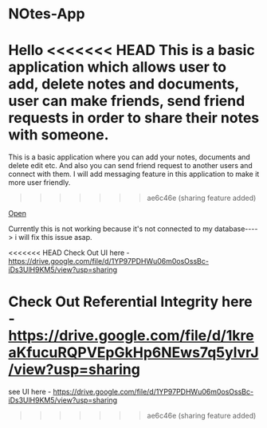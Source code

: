 # NOtes-App

Hello
<<<<<<< HEAD
This is a basic application which allows user to add, delete notes and documents, user can make friends, send friend requests in order to share their notes with someone.
=======
This is a basic application where you can add your notes, documents and delete edit etc. And also you can send friend request to another users and connect with them.
I will add messaging feature in this application to make it more user friendly.
>>>>>>> ae6c46e (sharing feature added)


<a href="https://note--plus.herokuapp.com/">Open</a>

Currently this is not working because it's not connected to my database----> i will fix this issue asap.


<<<<<<< HEAD
Check Out UI here - https://drive.google.com/file/d/1YP97PDHWu06m0osOssBc-iDs3UlH9KM5/view?usp=sharing

Check Out Referential Integrity here - https://drive.google.com/file/d/1kreaKfucuRQPVEpGkHp6NEws7q5ylvrJ/view?usp=sharing
=======
see UI here - https://drive.google.com/file/d/1YP97PDHWu06m0osOssBc-iDs3UlH9KM5/view?usp=sharing
>>>>>>> ae6c46e (sharing feature added)
